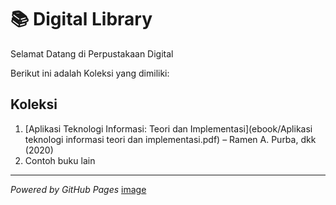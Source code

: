 # 📚 Digital Library

Selamat Datang di Perpustakaan Digital

Berikut ini adalah Koleksi yang dimiliki:

## Koleksi

1. [Aplikasi Teknologi Informasi: Teori dan Implementasi](ebook/Aplikasi teknologi informasi teori dan implementasi.pdf) – Ramen A. Purba, dkk (2020)  
2. Contoh buku lain

---
*Powered by GitHub Pages*
<a href="image.html">image</a>
